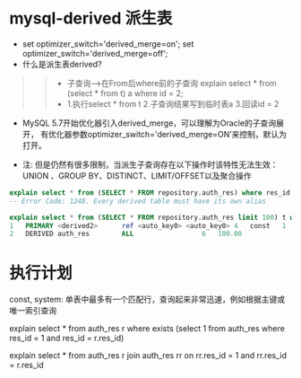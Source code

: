 

# mysql-derived 派生表
* set optimizer_switch='derived_merge=on'; set optimizer_switch='derived_merge=off';
* 什么是派生表derived?
>> * 子查询-->在From后where前的子查询
explain select * from (select * from t) a where id = 2;
>> * 1.执行select * from t 2.子查询结果写到临时表a 3.回读id = 2

* MySQL 5.7开始优化器引入derived_merge，可以理解为Oracle的子查询展开，
有优化器参数optimizer_switch='derived_merge=ON’来控制，默认为打开。

* 注:
但是仍然有很多限制，当派生子查询存在以下操作时该特性无法生效：UNION 、GROUP BY、DISTINCT、LIMIT/OFFSET以及聚合操作

```sql
explain select * from (SELECT * FROM repository.auth_res) where res_id = 1
-- Error Code: 1248. Every derived table must have its own alias

explain select * from (SELECT * FROM repository.auth_res limit 100) t where res_id = 1
1	PRIMARY	<derived2>		ref	<auto_key0>	<auto_key0>	4	const	1	100.00	
2	DERIVED	auth_res		ALL					6	100.00	

```

# 执行计划
const, system: 单表中最多有一个匹配行，查询起来非常迅速，例如根据主键或唯一索引查询


explain select * from auth_res r
	where exists (select 1 from auth_res where res_id = 1 and res_id = r.res_id)

explain select * from auth_res r
	join auth_res rr on rr.res_id = 1 and rr.res_id = r.res_id


